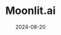 ---  
layout: startup_page  
title: "Moonlit.ai"  
id: "moonlit.ai"  
permalink: "/moonlitaimoonlit.ai08202024/"  
website: "https://www.moonlit.ai/"  
funding_round: ""  
funding_amount: ""  
investors: "Curiosity VC"  
about: "Moonlit.ai is an AI-driven legal research platform that simplifies and accelerates cross-border legal research across the European Union. It offers instant translations, summaries, and insights, significantly reducing research time and improving access to relevant case law. The platform is used by leading law firms and corporate legal departments."  
markets: "LegalTech, AI, Artificial Intelligence (AI), Legal, Legal Tech"  
hq: "Amsterdam, North Holland, The Netherlands"  
founded_year: "2024"  
linkedin: "https://www.linkedin.com/company/moonlit-ai"  
twitter: ""  
instagram: ""  
facebook: ""  
crunchbase: "https://www.crunchbase.com/organization/moonlit-ai"  
pitchbook: ""  

date_display: "20-Aug-2024"  
date: "2024-08-20"

# SEO Optimization  
meta_title: "Moonlit.ai"  
meta_description: "Moonlit.ai, Moonlit.ai is an AI-driven legal research platform that simplifies and accelerates cross-border legal research across the European Union. It offers in..."  
meta_keywords: "Moonlit.ai, LegalTech, AI, Artificial Intelligence (AI), Legal, Legal Tech,  funding"  
canonical_url: "https://startup.projectstartups.com/moonlitaimoonlit.ai08202024/"  
---